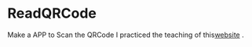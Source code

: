 # ReadQRCode
Make a APP to Scan the QRCode
I practiced the teaching of this[website](http://oldgrayduck.blogspot.com/2018/01/android-studio-zxing-qrcode.html) .
